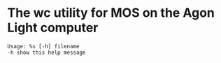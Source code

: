 # The wc utility for MOS on the Agon Light computer

```
Usage: %s [-h] filename
-h show this help message
```